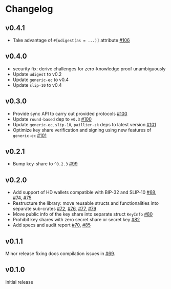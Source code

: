 # Changelog

## v0.4.1
* Take advantage of `#[udigest(as = ...)]` attribute [#106]

[#106]: https://github.com/LFDT-Lockness/cggmp21/pull/106

## v0.4.0
* security fix: derive challenges for zero-knowledge proof unambiguously
* Update `udigest` to v0.2
* Update `generic-ec` to v0.4
* Update `slip-10` to v0.4

## v0.3.0
* Provide sync API to carry out provided protocols [#100]
* Update `round-based` dep to `v0.3` [#100]
* Update `generic-ec`, `slip-10`, `paillier-zk` deps to latest version [#101]
* Optimize key share verification and signing using new features of `generic-ec` [#101]

[#100]: https://github.com/LFDT-Lockness/cggmp21/pull/100
[#101]: https://github.com/LFDT-Lockness/cggmp21/pull/101

## v0.2.1
* Bump key-share to `^0.2.3` [#99]

[#99]: https://github.com/LFDT-Lockness/cggmp21/pull/99

## v0.2.0
* Add support of HD wallets compatible with BIP-32 and SLIP-10 [#68],
  [#74], [#75]
* Restructure the library: move reusable structs and functionalities into separate
  sub-crates [#72], [#76], [#77], [#79]
* Move public info of the key share into separate struct `KeyInfo` [#80]
* Prohibit key shares with zero secret share or secret key [#82]
* Add specs and audit report [#70], [#85]

[#68]: https://github.com/LFDT-Lockness/cggmp21/pull/68
[#70]: https://github.com/LFDT-Lockness/cggmp01/pull/70
[#72]: https://github.com/LFDT-Lockness/cggmp21/pull/72
[#74]: https://github.com/LFDT-Lockness/cggmp21/pull/74
[#75]: https://github.com/LFDT-Lockness/cggmp21/pull/75
[#76]: https://github.com/LFDT-Lockness/cggmp21/pull/76
[#77]: https://github.com/LFDT-Lockness/cggmp21/pull/77
[#79]: https://github.com/LFDT-Lockness/cggmp21/pull/79
[#80]: https://github.com/LFDT-Lockness/cggmp21/pull/80
[#82]: https://github.com/LFDT-Lockness/cggmp21/pull/82
[#85]: https://github.com/LFDT-Lockness/cggmp51/pull/85

## v0.1.1
Minor release fixing docs compilation issues in [#69].

[#69]: https://github.com/LFDT-Lockness/cggmp21/pull/69

## v0.1.0

Initial release
